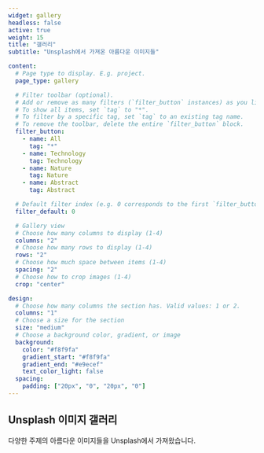```yaml
---
widget: gallery
headless: false
active: true
weight: 15
title: "갤러리"
subtitle: "Unsplash에서 가져온 아름다운 이미지들"

content:
  # Page type to display. E.g. project.
  page_type: gallery

  # Filter toolbar (optional).
  # Add or remove as many filters (`filter_button` instances) as you like.
  # To show all items, set `tag` to "*".
  # To filter by a specific tag, set `tag` to an existing tag name.
  # To remove the toolbar, delete the entire `filter_button` block.
  filter_button:
    - name: All
      tag: "*"
    - name: Technology
      tag: Technology
    - name: Nature
      tag: Nature
    - name: Abstract
      tag: Abstract

  # Default filter index (e.g. 0 corresponds to the first `filter_button` instance below).
  filter_default: 0

  # Gallery view
  # Choose how many columns to display (1-4)
  columns: "2"
  # Choose how many rows to display (1-4)
  rows: "2"
  # Choose how much space between items (1-4)
  spacing: "2"
  # Choose how to crop images (1-4)
  crop: "center"

design:
  # Choose how many columns the section has. Valid values: 1 or 2.
  columns: "1"
  # Choose a size for the section
  size: "medium"
  # Choose a background color, gradient, or image
  background:
    color: "#f8f9fa"
    gradient_start: "#f8f9fa"
    gradient_end: "#e9ecef"
    text_color_light: false
  spacing:
    padding: ["20px", "0", "20px", "0"]
---
```


## Unsplash 이미지 갤러리

다양한 주제의 아름다운 이미지들을 Unsplash에서 가져왔습니다.
